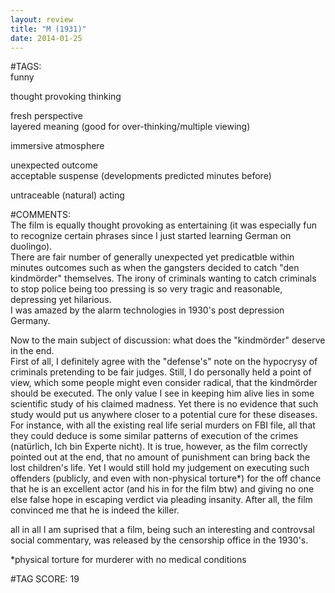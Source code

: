 ```yaml
---  
layout: review  
title: "M (1931)"  
date: 2014-01-25  
---  
```

  
#TAGS:  
funny  
  
thought provoking thinking  
  
fresh perspective  
layered meaning (good for over-thinking/multiple viewing)  
  
immersive atmosphere  
  
unexpected outcome  
acceptable suspense (developments predicted minutes before)  
  
untraceable (natural) acting  
  
#COMMENTS:  
The film is equally thought provoking as entertaining (it was especially fun to recognize certain phrases since I just started learning German on duolingo).   
There are fair number of generally unexpected yet predicatble within minutes outcomes such as when the gangsters decided to catch "den kindmörder" themselves. The irony of criminals wanting to catch criminals to stop police being too pressing is so very tragic and reasonable, depressing yet hilarious.  
I was amazed by the alarm technologies in 1930's post depression Germany.  
  
Now to the main subject of discussion: what does the "kindmörder" deserve in the end.  
First of all, I definitely agree with the "defense's" note on the hypocrysy of criminals pretending to be fair judges. Still, I do personally held a point of view, which some people might even consider radical, that the kindmörder should be executed. The only value I see in keeping him alive lies in some scientific study of his claimed madness. Yet there is no evidence that such study would put us anywhere closer to a potential cure for these diseases. For instance, with all the existing real life serial murders on FBI file, all that they could deduce is some similar patterns of execution of the crimes (natürlich, Ich bin Experte nicht). It is true, however, as the film correctly pointed out at the end, that no amount of punishment can bring back the lost children's life. Yet I would still hold my judgement on executing such offenders (publicly, and even with non-physical torture*) for the off chance that he is an excellent actor (and his in for the film btw) and giving no one else false hope in escaping verdict via pleading insanity. After all, the film convinced me that he is indeed the killer.  
  
all in all I am suprised that a film, being such an interesting and controvsal social commentary, was released by the censorship office in the 1930's.  
  
*physical torture for murderer with no medical conditions  
  
  
  
  
  
#TAG SCORE: 19  
